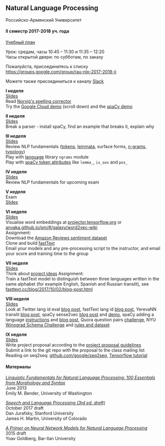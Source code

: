 
## Natural Language Processing
Российско-Армянский Университет

#### II семестр 2017-2018 уч. года

[Учебный план](https://docs.google.com/document/d/1VlCBWiRffkS78M4oDUxcQPGt9QDg6eiyVeQ2tvsMoMs/view)

Урок: средам, часы 10:45 – 11:30 и 11:35 – 12:20  
Часы открытой двери: по субботам, по заказу

Пожалуйста, присоединитесь к списку <https://groups.google.com/group/rau-nlp-2017-2018-ii>

Можете также присоединиться к каналу [Slack](https://rau-python.slack.com/messages/C94H2QBLG/) 


**I неделя**  
[Slides](https://docs.google.com/presentation/d/1HmLNAyfuXGqEEcEDDwXbz88StRuLv5ZgdTmWnGeolY4/view)  
Read [Norvig's spelling corrector](https://norvig.com/spell-correct.html)  
Try the [Google Cloud demo](https://cloud.google.com/natural-language/) (scroll down) and the [spaCy demo](https://demos.explosion.ai/displacy/?text=Pope%27s%20baby%20steps%20on%20gays)

**II неделя**  
[Slides](https://docs.google.com/presentation/d/1WKYJHSn2th1mLsQINxa9i6EI_93bLPahNj5TbIGhNU8/edit?view)  
Break a parser - install spaCy, find an example that breaks it, explain why

**III неделя**  
[Slides](https://docs.google.com/presentation/d/18UKH-lkMJxF0dqiZn4jSdH4AD6Um35V79D-m7TCe5Tc/view)   
Review NLP fundamentals ([tokens](https://en.wikipedia.org/wiki/Lexical_analysis), [lemmata](https://en.wikipedia.org/wiki/Lemma_(morphology)), surface forms, [n-grams](https://en.wikipedia.org/wiki/N-gram), [typology](https://en.wikipedia.org/wiki/Linguistic_typology))  
Play with [language](https://github.com/signaln/language) library `ngrams` module  
Play with [spaCy token attributes](https://spacy.io/api/token#attributes) like `lemma_`, `is_oov` and `pos_`

**IV неделя**  
[Slides](https://docs.google.com/presentation/d/1hxqh4g94p2O2mWHsk1qj7Ax_RD5uZhquwjFAxCEPpNk/view)  
Review NLP fundamentals for upcoming exam  

**V неделя**  
Exam    
[Slides](https://docs.google.com/presentation/d/1jxqlF6cu2tbKis1nI--XAJNlsm64Y0lx_zNJRBOag2A/view)  

**VI неделя**  
[Slides](https://docs.google.com/presentation/d/1NMwroWNz-ZEz_d3ekAksrddOaHf8c6rxWAM6Udpz0Dc/view)  
Visualise word embeddings at [projector.tensorflow.org](http://projector.tensorflow.org/) or [anvaka.github.io/pm/#/galaxy/word2vec-wiki](https://anvaka.github.io/pm/#/galaxy/word2vec-wiki?cx=1454&cy=502&cz=2037&lx=0.1092&ly=-0.3779&lz=0.0449&lw=0.9183&ml=300&s=1.75&l=1&v=d50_clean_small)  
Assignment:  
Download the [Amazon Reviews sentiment dataset](https://www.kaggle.com/bittlingmayer/amazonreviews)  
Clone and build [fastText](https://fasttext.cc/docs/en/support.html#building-fasttext)  
Email your models and any pre-processing script to the instructor, and email your score and training time to the group

**VII неделя**  
[Slides](https://docs.google.com/presentation/d/1Yl8Ayb5CkP6DTipjUBPfaw7IVMKoAVwzUuAdJHkg7ww/view)  
Think about [project ideas](https://docs.google.com/presentation/d/135eKtGlWQReBq7L_L3BlKAPJwcW-T6ITkMxyE53sYBU/view)
Assignment:  
Train a fastText model to distinguish between three languages written in the same alphabet (for example English, Spanish and Russian translit), see [fasttext.cc/blog/2017/10/02/blog-post.html](https://fasttext.cc/blog/2017/10/02/blog-post.html)

**VIII неделя**  
[Slides](https://docs.google.com/presentation/d/1lCSkq6l1mAoLGcwf5KYEWUoTIGW7bNVRa-VvSrFkUOI/view)  
Look at Twitter lang id eval [blog post](https://blog.twitter.com/engineering/en_us/a/2015/evaluating-language-identification-performance.html), fastText lang id [blog post](https://fasttext.cc/blog/2017/10/02/blog-post.html), YerevaNN translit [blog post](https://yerevann.github.io/2016/09/09/automatic-transliteration-with-lstm/), spaCy sense2vec [blog post](https://explosion.ai/blog/sense2vec-with-spacy) and [demo](https://github.com/explosion/sense2vec-demo), spaCy adding a language [instructions](https://spacy.io/usage/adding-languages) and [blog post](https://explosion.ai/blog/german-model), Quora question pairs [challenge](https://www.kaggle.com/c/quora-question-pairs), NYU [Winograd Schema Challenge](https://en.wikipedia.org/wiki/Winograd_Schema_Challenge) and [rules and dataset](https://cs.nyu.edu/faculty/davise/papers/WinogradSchemas/WS.html)

**IX неделя**  
[Slides](https://docs.google.com/presentation/d/19xDaRa-w1J-y--PJInpBVm_Itg1JEfXftpicRv9NDZs/view)  
Write project proposal according to the [project proposal guidelines](https://rau-nlp.github.io/files/project-proposal.html)  
Submit a link to the git repo with the proposal to the class mailing list  
Reading on seq2seq: [github.com/google/seq2seq](https://github.com/google/seq2seq), [Tensorflow tutorial](https://www.tensorflow.org/tutorials/seq2seq)

#### Материалы

[*Linguistic Fundamentals for Natural Language Processing: 100 Essentials from Morphology and Syntax*](http://www.morganclaypool.com/doi/abs/10.2200/S00493ED1V01Y201303HLT020)  
June 2013  
Emily M. Bender, University of Washington  

[*Speech and Language Processing (3rd ed. draft)*](https://web.stanford.edu/~jurafsky/slp3/)  
October 2017 draft  
Dan Jurafsky, Stanford University  
James H. Martin, University of Colorado

[*A Primer on Neural Network Models for Natural Language Processing*](http://u.cs.biu.ac.il/~yogo/nnlp.pdf)  
2015 draft  
Yoav Goldberg, Bar-Ilan University  
